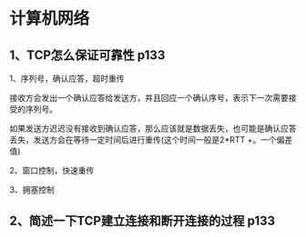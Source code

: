 # 计算机网络

## 1、TCP怎么保证可靠性 p133

1、序列号，确认应答，超时重传

​	接收方会发出一个确认应答给发送方，并且回应一个确认序号，表示下一次需要接受的序列号。

​	如果发送方迟迟没有接收到确认应答，那么应该就是数据丢失，也可能是确认应答丢失，发送方会在等待一定时间后进行重传(这个时间一般是2*RTT +。一个偏差值)

2、窗口控制，快速重传

3、拥塞控制





## 2、简述一下TCP建立连接和断开连接的过程 p133


